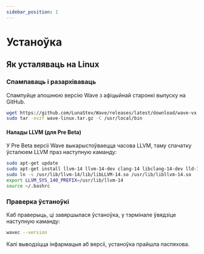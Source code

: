 ```yaml
---
sidebar_position: 1
---
```


# Устаноўка

## Як усталяваць на Linux

### Спампаваць і разархіваваць
Спампуйце апошнюю версію Wave з афіцыйнай старонкі выпуску на GitHub.

```bash
wget https://github.com/LunaStev/Wave/releases/latest/download/wave-vx.x.x-linux.tar.gz
sudo tar -xvzf wave-linux.tar.gz -C /usr/local/bin
```

#### Налады LLVM (для Pre Beta)
У Pre Beta версіі Wave выкарыстоўваецца часова LLVM, таму спачатку ўсталюем LLVM праз наступную каманду:

```bash
sudo apt-get update
sudo apt-get install llvm-14 llvm-14-dev clang-14 libclang-14-dev lld-14 clang
sudo ln -s /usr/lib/llvm-14/lib/libLLVM-14.so /usr/lib/libllvm-14.so
export LLVM_SYS_140_PREFIX=/usr/lib/llvm-14
source ~/.bashrc
```

### Праверка ўстаноўкі
Каб праверыць, ці завяршылася ўстаноўка, у тэрмінале ўвядзіце наступную каманду:

```bash
wavec --version
```

Калі выводзіцца інфармацыя аб версіі, устаноўка прайшла паспяхова.